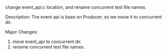 change event_api.c location, and  rename concurrent test
file names.

Description:
The event api is base on Producer, so we move it to
concurrent dir.

Major Changes:
1. move event_api to concurrent dir.
2. rename concurrent test file names.
